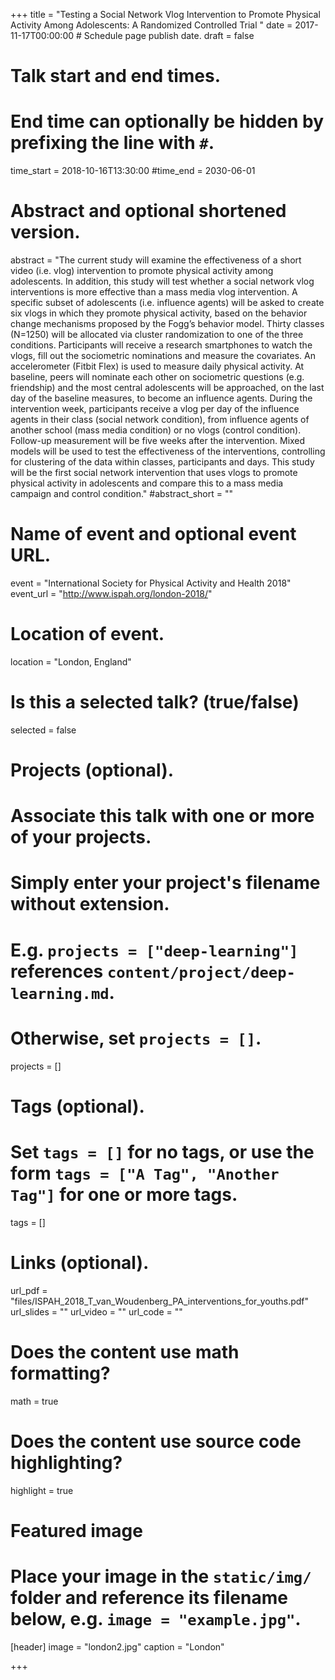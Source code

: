 +++
title = "Testing a Social Network Vlog Intervention to Promote Physical Activity Among Adolescents: A Randomized Controlled Trial "
date = 2017-11-17T00:00:00  # Schedule page publish date.
draft = false

# Talk start and end times.
#   End time can optionally be hidden by prefixing the line with `#`.
time_start = 2018-10-16T13:30:00
#time_end = 2030-06-01

# Abstract and optional shortened version.
abstract = "The current study will examine the effectiveness of a short video (i.e. vlog) intervention to promote physical activity among adolescents. In addition, this study will test whether a social network vlog interventions is more effective than a mass media vlog intervention. A specific subset of adolescents (i.e. influence agents) will be asked to create six vlogs in which they promote physical activity, based on the behavior change mechanisms proposed by the Fogg’s behavior model. Thirty classes (N=1250) will be allocated via cluster randomization to one of the three conditions. Participants will receive a research smartphones to watch the vlogs, fill out the sociometric nominations and measure the covariates. An accelerometer (Fitbit Flex) is used to measure daily physical activity. At baseline, peers will nominate each other on sociometric questions (e.g. friendship) and the most central adolescents will be approached, on the last day of the baseline measures, to become an influence agents. During the intervention week, participants receive a vlog per day of the influence agents in their class (social network condition), from influence agents of another school (mass media condition) or no vlogs (control condition). Follow-up measurement will be five weeks after the intervention. Mixed models will be used to test the effectiveness of the interventions, controlling for clustering of the data within classes, participants and days. This study will be the first social network intervention that uses vlogs to promote physical activity in adolescents and compare this to a mass media campaign and control condition."
#abstract_short = ""

# Name of event and optional event URL.
event = "International Society for Physical Activity and Health 2018"
event_url = "http://www.ispah.org/london-2018/"

# Location of event.
location = "London, England"

# Is this a selected talk? (true/false)
selected = false

# Projects (optional).
#   Associate this talk with one or more of your projects.
#   Simply enter your project's filename without extension.
#   E.g. `projects = ["deep-learning"]` references `content/project/deep-learning.md`.
#   Otherwise, set `projects = []`.
projects = []

# Tags (optional).
#   Set `tags = []` for no tags, or use the form `tags = ["A Tag", "Another Tag"]` for one or more tags.
tags = []

# Links (optional).
url_pdf = "files/ISPAH_2018_T_van_Woudenberg_PA_interventions_for_youths.pdf"
url_slides = ""
url_video = ""
url_code = ""

# Does the content use math formatting?
math = true

# Does the content use source code highlighting?
highlight = true

# Featured image
# Place your image in the `static/img/` folder and reference its filename below, e.g. `image = "example.jpg"`.
[header]
image = "london2.jpg"
caption = "London"

+++
